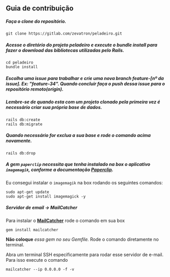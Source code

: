 ## Guia de contribuição

##### Faça o clone do repositório.
```git
git clone https://gitlab.com/zevatron/peladeiro.git
```
##### Acesse o diretório do projeto peladeiro e execute o **bundle install** para fazer o download das bibliotecas utilizadas pelo Rails.
```git
cd peladeiro
bundle install
```
##### Escolha uma issue para trabalhar e crie uma nova branch **feature-[nº da issue]**. Ex: "feature-34". Quando concluir faça o **push** dessa issue para o repositório remoto(**origin**).

##### Lembre-se de quando esta com um projeto clonado pela primeira vez é necessário criar sua própria base de dados.
```rails
rails db:create
rails db:migrate
```

##### Quando necessário for exclua a sua base e rode o comando acima novamente.
```rails
rails db:drop
```

##### A gem `paperclip` necessita que tenha instalado na box o aplicativo `imagemagik`, conforme a documentação [Paperclip](https://github.com/thoughtbot/paperclip#image-processor). 
Eu consegui instalar o `imagemagik` na box rodando os seguintes comandos:
```
sudo apt-get update
sudo apt-get install imagemagick -y
```

##### Servidor de email -> MailCatcher
Para instalar o [__MailCatcher__](https://mailcatcher.me/) rode o comando em sua box
```
gem install mailcatcher
```
__Não coloque__ *essa gem no seu Gemfile.* Rode o comando diretamente no terminal.

Abra um terminal SSH especificamente para rodar esse servidor de e-mail. Para isso execute o comando
``` 
mailcatcher --ip 0.0.0.0 -f -v
``` 
